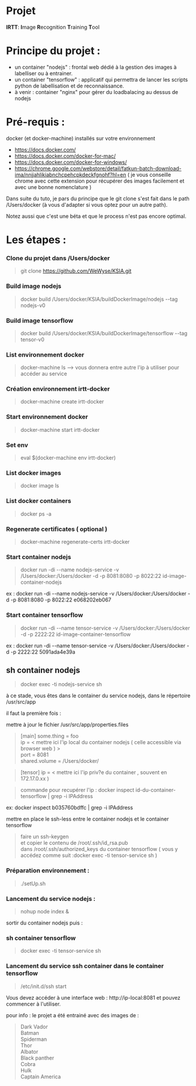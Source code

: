 # Projet

**IRTT**: **I**mage **R**ecognition **T**raining **T**ool

# Principe du projet : 

* un container "nodejs" : frontal web dédié à la gestion des images à labelliser ou à entrainer.
* un container "tensorflow" : applicatif qui permettra de lancer les scripts python de labellisation et de reconnaissance.
* à venir : container "nginx" pour gérer du loadbalacing au dessus de nodejs

# Pré-requis :

docker (et docker-machine) installés sur votre environnement
* https://docs.docker.com/
* https://docs.docker.com/docker-for-mac/
* https://docs.docker.com/docker-for-windows/
* https://chrome.google.com/webstore/detail/fatkun-batch-download-ima/nnjjahlikiabnchcpehcpkdeckfgnohf?hl=en
( je vous conseille chrome avec cette extension pour récupérer des images facilement et avec une bonne nomenclature )

Dans suite du tuto, je pars du principe que le git clone s'est fait dans le path /Users/docker
(à vous d'adapter si vous optez pour un autre path).

Notez aussi que c'est une béta et que le process n'est pas encore optimal.

# Les étapes : 

### Clone du projet dans /Users/docker
> git clone https://github.com/WeWyse/KSIA.git

### Build image nodejs
> docker build /Users/docker/KSIA/buildDockerImage/nodejs --tag nodejs-v0

### Build image tensorflow
> docker build /Users/docker/KSIA/buildDockerImage/tensorflow --tag tensor-v0

### List environnement docker
> docker-machine ls
--> vous donnera entre autre l'ip à utiliser pour accéder au service

### Création environnement irtt-docker
> docker-machine create irtt-docker

### Start environnement docker
> docker-machine start irtt-docker

### Set env
> eval $(docker-machine env irtt-docker)

### List docker images
> docker image ls

### List docker containers
> docker ps -a

### Regenerate certificates ( optional )
> docker-machine regenerate-certs irtt-docker

### Start container nodejs
> docker run -di --name nodejs-service -v /Users/docker:/Users/docker -d -p 8081:8080 -p 8022:22 id-image-container-nodejs

ex : docker run -di --name nodejs-service -v /Users/docker:/Users/docker -d -p 8081:8080 -p 8022:22 e068202eb067

### Start container tensorflow
> docker run -di --name tensor-service -v /Users/docker:/Users/docker -d -p 2222:22 id-image-container-tensorflow

ex : docker run -di --name tensor-service -v /Users/docker:/Users/docker -d -p 2222:22 5091ada4e39a 

## sh container nodejs
> docker exec -ti nodejs-service sh

à ce stade, vous êtes dans le container du service nodejs, dans le répertoire /usr/src/app

il faut la première fois :

mettre à jour le fichier /usr/src/app/properties.files

> [main]
> some.thing = foo<br>
> ip = < mettre ici l'ip local du container nodejs ( celle accessible via browser web ) ><br>
> port = 8081<br>
> shared.volume = /Users/docker/<br>

> [tensor]
> ip = < mettre ici l'ip priv?e du container , souvent en 172.17.0.xx )<br>

> commande pour recupérer l'ip : docker inspect id-du-container-tensorflow | grep -i IPAddress
  
ex: docker inspect b035760bdffc | grep -i IPAddress

mettre en place le ssh-less entre le container nodejs et le container tensorflow

> faire un ssh-keygen<br>
> et copier le contenu de /root/.ssh/id_rsa.pub<br>
> dans /root/.ssh/authorized_keys du container tensorflow ( vous y accédez comme suit :docker exec -ti tensor-service sh )<br>

### Préparation environnement :
> ./setUp.sh

### Lancement du service nodejs : 
> nohup node index &

sortir du container nodejs puis : 

### sh container tensorflow 
> docker exec -ti tensor-service sh

### Lancement du service ssh container dans le container tensorflow
> /etc/init.d/ssh start

Vous devez accéder à une interface web : http://ip-local:8081 et pouvez commencer à l'utiliser.

pour info : le projet a été entrainé avec des images de :

> Dark Vador<br>
> Batman <br>
> Spiderman <br>
> Thor <br>
> Albator <br>
> Black panther <br> 
> Cobra <br>
> Hulk <br>
> Captain America <br> 

